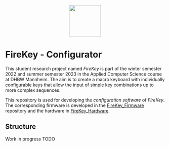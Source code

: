 <p align="center">
  <img width="" height="100" src="https://user-images.githubusercontent.com/35914049/210417180-676096d7-a9f0-4359-a83d-85045c853c2d.svg">
</p>

# FireKey - Configurator

This student research project named *FireKey* is part of the winter semester 2022 and summer semester 2023 in the
Applied Computer Science course at DHBW Mannheim. The aim is to create a macro keyboard with individually configurable
keys that allow the input of simple key combinations up to more complex sequences.

This repository is used for developing the *configuration software* of *FireKey*. The corresponding firmware is developed in
the [FireKey_Firmware](https://github.com/FrederikWolter/FireKey_Firmware) repository and the hardware
in [FireKey_Hardware](https://github.com/FrederikWolter/FireKey_Hardware).

## Structure

Work in progress TODO